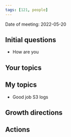 ```yaml
---
tags: [121, people]
---
```


Date of meeting: 2022-05-20

## Initial questions
- How are you
 
## Your topics

## My topics
- Good job S3 logs

## Growth directions

## Actions
